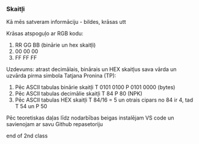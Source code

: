 ### Skaitļi

Kā mēs satveram informāciju - bildes, krāsas utt

Krāsas atspoguļo ar RGB kodu:

1. RR GG BB (binārie un hex skaitļi)
2. 00 00 00
3. FF FF FF

Uzdevums: atrast decimālais, binārais un HEX skaitļus sava vārda un uzvārda pirma simbola
Tatjana Pronina (TP):

1. Pēc ASCII tabulas binārie skaitļi T 0101 0100 P 0101 0000 (bytes)
2. Pēc ASCII tabulas decimālie skaitļi T 84 P 80 (NPK)
3. Pēc ASCII tabulas HEX skaitļi T 84/16 = 5 un otrais cipars no 84 ir 4, tad T 54 un P 50

Pēc teoretiskas daļas līdz nodarbības beigas instalējam VS code un savienojam ar savu Github repasetoriju

end of 2nd class
